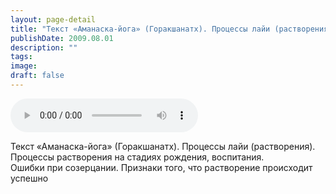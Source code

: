 ```yaml
---
layout: page-detail
title: "Текст «Аманаска-йога» (Горакшанатх). Процессы лайи (растворения)"
publishDate: 2009.08.01
description: ""
tags:
image:
draft: false
---
```


<audio title="2009.08.01 - Текст «Аманаска-йога» (Горакшанатх). Процессы лайи (растворения).mp3" src="/upload/iblock/70f/70f28c0ee73daa31c82772af2f0bd1d4.mp3" controls=""></audio>

 Текст «Аманаска-йога» (Горакшанатх). Процессы лайи (растворения).  
 Процессы растворения на стадиях рождения, воспитания.  
 Ошибки при созерцании. Признаки того, что растворение происходит успешно   

  
